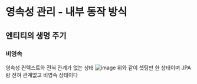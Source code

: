

# 영속성 관리 - 내부 동작 방식
## 엔티티의 생명 주기
### 비영속
영속성 컨텍스트와 전혀 관계가 없는 상태
![image](https://user-images.githubusercontent.com/64236372/135511652-cbe98308-eb2e-4f86-8269-7c6daf0ab749.png)
위와 같이 셋팅만 한 상태이며
JPA랑 전혀 관계없고 비영속 상태이다
